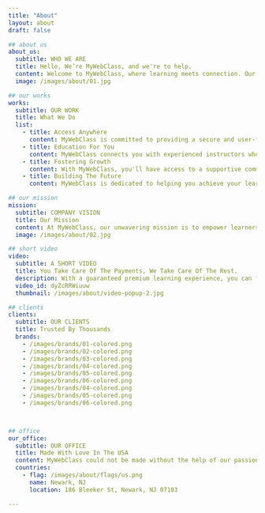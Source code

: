 ```yaml
---
title: "About"
layout: about
draft: false

## about us
about_us:
  subtitle: WHO WE ARE
  title: Hello, We’re MyWebClass, and we're to help.
  content: Welcome to MyWebClass, where learning meets connection. Our exclusive online learning platform offers tailored courses designed to empower you with practical skills, knowledge, and connections to thrive in today's dynamic world. Join our vibrant community of learners and unlock your full potential with MyWebClass.
  image: /images/about/01.jpg

## our works
works:
  subtitle: OUR WORK
  title: What We Do
  list:
    - title: Access Anywhere
      content: MyWebClass is committed to providing a secure and user-friendly learning environment, ensuring that you can learn with confidence and ease, anytime and anywhere.
    - title: Education For You
      content: MyWebClass connects you with experienced instructors who are passionate about their subjects, delivering engaging and interactive lessons that foster deep learning and skill development.
    - title: Fostering Growth
      content: With MyWebClass, you'll have access to a supportive community of fellow learners, allowing you to collaborate, share insights, and build meaningful connections that can enhance your learning journey.
    - title: Building The Future
      content: MyWebClass is dedicated to helping you achieve your learning goals by providing cutting-edge courses that are continuously updated to reflect the latest industry trends, ensuring you stay relevant and ahead of the curve.

## our mission
mission:
  subtitle: COMPANY VISION
  title: Our Mission
  content: At MyWebClass, our unwavering mission is to empower learners with a truly transformative online learning experience. We believe in the power of education to positively impact lives, and we are committed to providing a platform that nurtures growth, fosters connections, and enables success. Our approach is centered on understanding the unique needs and aspirations of our learners, and delivering courses that are tailored to their goals. We are dedicated to creating a supportive, engaging, and inclusive learning environment that enables individuals to unlock their full potential, overcome challenges, and thrive in today's dynamic world. Our ultimate goal is to make a meaningful difference in the lives of our learners, and to inspire a lifelong love for learning that transcends boundaries and transforms lives.
  image: /images/about/02.jpg

## short video
video:
  subtitle: A SHORT VIDEO
  title: You Take Care Of The Payments, We Take Care Of The Rest.
  description: With a guaranteed premium learning experience, you can focus on your growth and training to stay ahead of the curve.
  video_id: dyZcRRWiuuw
  thumbnail: /images/about/video-popup-2.jpg

## clients
clients:
  subtitle: OUR CLIENTS
  title: Trusted By Thousands
  brands:
    - /images/brands/01-colored.png
    - /images/brands/02-colored.png
    - /images/brands/03-colored.png
    - /images/brands/04-colored.png
    - /images/brands/05-colored.png
    - /images/brands/06-colored.png
    - /images/brands/04-colored.png
    - /images/brands/05-colored.png
    - /images/brands/06-colored.png



## office
our_office:
  subtitle: OUR OFFICE
  title: Made With Love In The USA
  content: MyWebClass could not be made without the help of our passionate developers and staff who believe in our mission as much as we do.
  countries:
    - flag: /images/about/flags/us.png
      name: Newark, NJ
      location: 186 Bleeker St, Newark, NJ 07103

---
```


